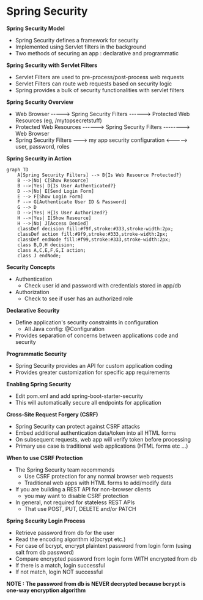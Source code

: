 # Spring Security

**Spring Security Model**
- Spring Security defines a framework for security
- Implemented using Servlet filters in the background
- Two methods of securing an app : declarative and programmatic 

**Spring Security with Servlet Filters**
- Servlet Filters are used to pre-process/post-process web requests
- Servlet Filters can route web requests based on security logic 
- Spring provides a bulk of security functionalities with servlet filters

**Spring Security Overview**
- Web Browser -----> Spring Security Filters ------> Protected Web Resources (eg, /mytopsecretstuff)
- Protected Web Resources ------> Spring Security Filters --------> Web Browser
- Spring Security Filters ---> my app security configuration <-----> user, password, roles
  
**Spring Security in Action**
```mermaid
graph TD
    A[Spring Security Filters] --> B{Is Web Resource Protected?}
    B -->|No| C[Show Resource]
    B -->|Yes| D{Is User Authenticated?}
    D -->|No| E[Send Login Form]
    E --> F[Show Login Form]
    F --> G[Authenticate User ID & Password]
    G --> D
    D -->|Yes| H{Is User Authorized?}
    H -->|Yes| I[Show Resource]
    H -->|No| J[Access Denied]
    classDef decision fill:#f9f,stroke:#333,stroke-width:2px;
    classDef action fill:#9f9,stroke:#333,stroke-width:2px;
    classDef endNode fill:#f99,stroke:#333,stroke-width:2px;
    class B,D,H decision;
    class A,C,E,F,G,I action;
    class J endNode;
```
**Security Concepts**
- Authentication
  - Check user id and password with credentials stored in app/db
- Authorization
  - Check to see if user has an authorized role

**Declarative Security**
- Define application's security constraints in configuration
  - All Java config: @Configuration
- Provides separation of concerns between applications code and security

**Programmatic Security**
- Spring Security provides an API for custom application coding
- Provides greater customization for specific app requirements

**Enabling Spring Security**
- Edit pom.xml and add spring-boot-starter-security
- This will automatically secure all endpoints for application

**Cross-Site Request Forgery (CSRF)**
- Spring Security can protect against CSRF attacks
- Embed additional authentication data/token into all HTML forms
- On subsequent requests, web app will verify token before processing
- Primary use case is traditional web applications (HTML forms etc ...)

**When to use CSRF Protection**
- The Spring Security team recommends
  - Use CSRF protection for any normal browser web requests
  - Traditional web apps with HTML forms to add/modify data
- If you are building a REST API for non-browser clients
  - you may want to disable CSRF protection
- In general, not required for stateless REST APIs
  -  That use POST, PUT, DELETE and/or PATCH

**Spring Security Login Process**
- Retrieve password from db for the user
- Read the encoding algorithm id(bcrypt etc.)
- For case of bcrypt, encrypt plaintext password from login form (using salt from db password)
- Compare encrypted password from login form WITH encrypted from db
- If there is a match, login successful
- If not match, login NOT successful

**NOTE : The password from db is NEVER decrypted because bcrypt is one-way encryption algorithm**